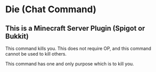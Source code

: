 # Die (Chat Command)
## This is a Minecraft Server Plugin (Spigot or Bukkit)

This command kills you. This does not require OP, and this command cannot be used to kill others.

This command has one and only purpose which is to kill you.
